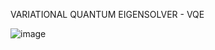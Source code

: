 VARIATIONAL QUANTUM EIGENSOLVER - VQE


![image](https://user-images.githubusercontent.com/82328705/220408894-99c843e4-b7e4-4b77-8f25-43202a4989a6.png)

